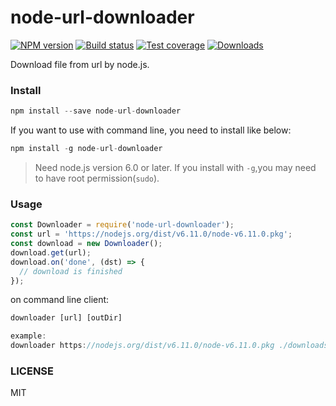 # node-url-downloader

[![NPM version][npm-image]][npm-url]
[![Build status][travis-image]][travis-url]
[![Test coverage][coveralls-image]][coveralls-url]
[![Downloads][downloads-image]][downloads-url]

Download file from url by node.js.

### Install

```js
npm install --save node-url-downloader
```

If you want to use with command line, you need to install like below:

```js
npm install -g node-url-downloader
```

>Need node.js version 6.0 or later.
If you install with `-g`,you may need to have root permission(`sudo`).

### Usage

```js
const Downloader = require('node-url-downloader');
const url = 'https://nodejs.org/dist/v6.11.0/node-v6.11.0.pkg';
const download = new Downloader();
download.get(url);
download.on('done', (dst) => {
  // download is finished
});
```
on command line client:

```js
downloader [url] [outDir]

example:
downloader https://nodejs.org/dist/v6.11.0/node-v6.11.0.pkg ./downloads
```

### LICENSE
MIT

[npm-image]: https://img.shields.io/npm/v/node-url-downloader.svg?style=flat-square
[npm-url]: https://npmjs.org/package/node-url-downloader
[travis-image]: https://img.shields.io/travis/blackmatch/downloader.svg?style=flat-square
[travis-url]: https://travis-ci.org/blackmatch/downloader
[downloads-image]: http://img.shields.io/npm/dm/node-url-downloader.svg?style=flat-square
[downloads-url]: https://npmjs.org/package/node-url-downloader
[coveralls-image]: https://img.shields.io/coveralls/blackmatch/downloader.svg?style=flat-square
[coveralls-url]: https://coveralls.io/r/blackmatch/downloader
